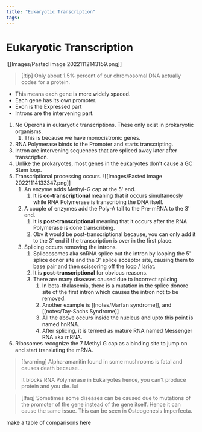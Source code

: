 ```yaml
---
title: "Eukaryotic Transcription"
tags: 
---
```



# Eukaryotic Transcription
![[Images/Pasted image 20221112143159.png]]

>[!tip]  Only about 1.5% percent of our chromosomal DNA actually codes for a protein.

- This means each gene is more widely spaced.
- Each  gene has its own promoter.
- Exon is the Expressed part
- Introns are the intervening part.
1. No Operons in eukaryotic transcriptions. These only exist in prokaryotic organisms.
	1. This is because we have monocistronic genes.
2. RNA Polymerase binds to the Promoter and starts transcripting.
3. Intron are intervening sequences that are spliced away later after transcription.
4.  Unlike the prokaryotes, most genes in the eukaryotes don't cause a GC Stem loop. 
5. Transcriptional processing occurs. ![[Images/Pasted image 20221114133347.png]]
	1. An enzyme adds Methyl-G cap at the 5' end. 
		1. It is **co-transcriptional** meaning that it occurs simultaneosly while RNA Polymerase is transcribing the DNA itself.
	2. A couple of enzymes add the Poly-A tail to the Pre-mRNA to the 3' end.
		1. It is **post-transcriptional** meaning that it occurs after the RNA Polymerase is done transcribing.
		2. Obv it would be post-transcriptional because, you can only add it to the 3' end if the transcription is over in the first place.
	3. Splicing occurs removing the introns.
		1. Spliceosomes aka snRNA splice out the intron by looping the 5' splice donor site and the 3' splice acceptor site, causing them to base  pair and then scissoring off the loop / lariat.
		2. It is **post-transcriptional** for obvious reasons.
		3. There are many diseases caused due to incorrect splicing. 
			1. In beta-thalasemia, there is a mutation in the splice donore site of the first intron which causes the intron not to be removed.
			2. Another example is [[notes/Marfan syndrome]], and [[notes/Tay-Sachs Syndrome]]
			3. All the above occurs inside the nucleus and upto this point is named hnRNA.
			4. After splicing, it is termed as mature RNA named Messenger RNA aka mRNA.
6.  Ribosomes recognize the 7 Methyl G cap as a binding site to jump on and start translating the mRNA.
>[!warning] Alpha-amanitin found in some mushrooms is fatal and causes death because...
>
>It blocks RNA Polymerase in Eukaryotes hence, you can't produce protein and you die. lul

>[!faq] Sometimes some diseases can be caused due to mutations of the promoter of the gene instead of the gene itself. Hence it can cause the same issue. This can be seen in Osteogenesis Imperfecta. 

make a table of comparisons here
